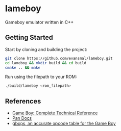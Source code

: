 # lameboy

Gameboy emulator written in C++

## Getting Started

Start by cloning and building the project:

```sh
git clone https://github.com/evansmal/lameboy.git
cd lameboy && mkdir build && cd build
cmake .. && make
```

Run using the filepath to your ROM: 

```sh
./build/lameboy <rom_filepath>
```

## References

- [Game Boy: Complete Technical Reference]( https://gekkio.fi/files/gb-docs/gbctr.pdf )
- [Pan Docs](https://gbdev.io/pandocs)
- [gbops, an accurate opcode table for the Game Boy](https://izik1.github.io/gbops/)
